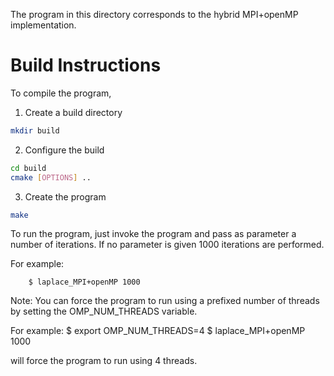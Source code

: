 The program in this directory corresponds to
the hybrid MPI+openMP implementation.

# Build Instructions

To compile the program,

1. Create a build directory
```bash
mkdir build
```
2. Configure the build

```bash
cd build
cmake [OPTIONS] ..
```
3. Create the program

```bash
make
```

To run the program, just invoke the program and pass as parameter 
a number of iterations. If no parameter is given 1000 iterations are
performed.

For example:
    
        $ laplace_MPI+openMP 1000

Note: You can force the program to run using a prefixed number of
      threads by setting the OMP_NUM_THREADS variable.
      
For example:
        $ export OMP_NUM_THREADS=4
        $ laplace_MPI+openMP 1000

will force the program to run using 4 threads.
